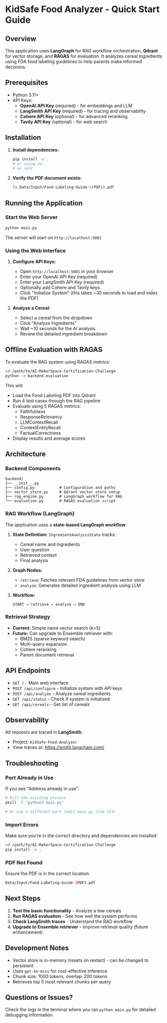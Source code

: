 # KidSafe Food Analyzer - Quick Start Guide

## Overview

This application uses **LangGraph** for RAG workflow orchestration, **Qdrant** for vector storage, and **RAGAS** for evaluation. It analyzes cereal ingredients using FDA food labeling guidelines to help parents make informed decisions.

## Prerequisites

- Python 3.11+
- API Keys:
  - **OpenAI API Key** (required) - for embeddings and LLM
  - **LangSmith API Key** (required) - for tracing and observability
  - **Cohere API Key** (optional) - for advanced reranking
  - **Tavily API Key** (optional) - for web search

## Installation

1. **Install dependencies:**
   ```bash
   pip install -e .
   # or using uv:
   # uv sync
   ```

2. **Verify the PDF document exists:**
   ```bash
   ls Data/Input/Food-Labeling-Guide-\(PDF\).pdf
   ```

## Running the Application

### Start the Web Server

```bash
python main.py
```

The server will start on `http://localhost:5001`

### Using the Web Interface

1. **Configure API Keys:**
   - Open `http://localhost:5001` in your browser
   - Enter your OpenAI API Key (required)
   - Enter your LangSmith API Key (required)
   - Optionally add Cohere and Tavily keys
   - Click "Initialize System" (this takes ~30 seconds to load and index the PDF)

2. **Analyze a Cereal:**
   - Select a cereal from the dropdown
   - Click "Analyze Ingredients"
   - Wait ~10 seconds for the AI analysis
   - Review the detailed ingredient breakdown

## Offline Evaluation with RAGAS

To evaluate the RAG system using RAGAS metrics:

```bash
cd /path/to/AI-MakerSpace-Certification-Challenge
python -m backend.evaluation
```

This will:
- Load the Food Labeling PDF into Qdrant
- Run 4 test cases through the RAG pipeline
- Evaluate using 5 RAGAS metrics:
  - Faithfulness
  - ResponseRelevancy
  - LLMContextRecall
  - ContextEntityRecall
  - FactualCorrectness
- Display results and average scores

## Architecture

### Backend Components

```
backend/
├── __init__.py
├── config.py           # Configuration and paths
├── vector_store.py     # Qdrant vector store setup
├── rag_engine.py       # LangGraph workflow for RAG
└── evaluation.py       # RAGAS evaluation script
```

### RAG Workflow (LangGraph)

The application uses a **state-based LangGraph workflow**:

1. **State Definition:** `IngredientAnalysisState` tracks:
   - Cereal name and ingredients
   - User question
   - Retrieved context
   - Final analysis

2. **Graph Nodes:**
   - `retrieve`: Fetches relevant FDA guidelines from vector store
   - `analyze`: Generates detailed ingredient analysis using LLM

3. **Workflow:**
   ```
   START → retrieve → analyze → END
   ```

### Retrieval Strategy

- **Current:** Simple naive vector search (k=5)
- **Future:** Can upgrade to Ensemble retriever with:
  - BM25 (sparse keyword search)
  - Multi-query expansion
  - Cohere reranking
  - Parent document retrieval

## API Endpoints

- `GET /` - Main web interface
- `POST /api/configure` - Initialize system with API keys
- `POST /api/analyze` - Analyze cereal ingredients
- `GET /api/status` - Check if system is initialized
- `GET /api/cereals` - Get list of cereals

## Observability

All requests are traced in **LangSmith**:
- Project: `KidSafe-Food-Analyzer`
- View traces at: https://smith.langchain.com/

## Troubleshooting

### Port Already in Use

If you see "Address already in use":
```bash
# Kill the existing process
pkill -f "python3 main.py"

# Or use a different port (edit main.py line 153)
```

### Import Errors

Make sure you're in the correct directory and dependencies are installed:
```bash
cd /path/to/AI-MakerSpace-Certification-Challenge
pip install -e .
```

### PDF Not Found

Ensure the PDF is in the correct location:
```bash
Data/Input/Food-Labeling-Guide-(PDF).pdf
```

## Next Steps

1. **Test the basic functionality** - Analyze a few cereals
2. **Run RAGAS evaluation** - See how well the system performs
3. **Check LangSmith traces** - Understand the RAG workflow
4. **Upgrade to Ensemble retriever** - Improve retrieval quality (future enhancement)

## Development Notes

- Vector store is in-memory (resets on restart) - can be changed to persistent
- Uses `gpt-4o-mini` for cost-effective inference
- Chunk size: 1000 tokens, overlap: 200 tokens
- Retrieves top 5 most relevant chunks per query

## Questions or Issues?

Check the logs in the terminal where you ran `python main.py` for detailed debugging information.

